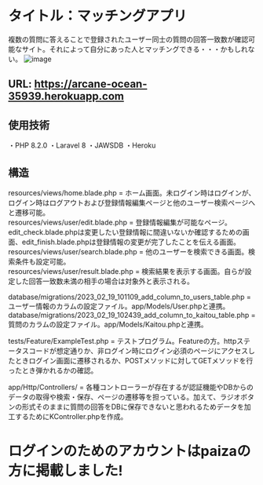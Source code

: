 # タイトル：マッチングアプリ
複数の質問に答えることで登録されたユーザー同士の質問の回答一致数が確認可能なサイト。それによって自分にあった人とマッチングできる・・・かもしれない。
![image](https://user-images.githubusercontent.com/105050060/220828983-6cbe5115-ef10-42a2-a5a2-6155b38ab715.png)

## URL: https://arcane-ocean-35939.herokuapp.com

## 使用技術　
・PHP 8.2.0
・Laravel 8
・JAWSDB
・Heroku

## 構造
resources/views/home.blade.php = ホーム画面。未ログイン時はログインが、ログイン時はログアウトおよび登録情報編集ページと他のユーザー検索ページへと遷移可能。  
resources/views/user/edit.blade.php = 登録情報編集が可能なページ。edit_check.blade.phpは変更したい登録情報に間違いないか確認するための画面、edit_finish.blade.phpは登録情報の変更が完了したことを伝える画面。  
resources/views/user/search.blade.php = 他のユーザーを検索できる画面。検索条件も設定可能。  
resources/views/user/result.blade.php = 検索結果を表示する画面。自らが設定した回答一致数未満の相手の場合は対象外と表示される。  

database/migrations/2023_02_19_101109_add_column_to_users_table.php  = ユーザー情報のカラムの設定ファイル。app/Models/User.phpと連携。  
database/migrations/2023_02_19_102439_add_column_to_kaitou_table.php = 質問のカラムの設定ファイル。app/Models/Kaitou.phpと連携。  

tests/Feature/ExampleTest.php = テストプログラム。Featureの方。httpステータスコードが想定通りか、非ログイン時にログイン必須のページにアクセスしたときログイン画面に遷移されるか、POSTメソッドに対してGETメソッドを行ったとき弾かれるかの確認。  

app/Http/Controllers/ = 各種コントローラーが存在するが認証機能やDBからのデータの取得や検索・保存、ページの遷移等を担っている。加えて、ラジオボタンの形式そのままに質問の回答をDBに保存できないと思われるためデータを加工するためにKController.phpを作成。  

# ログインのためのアカウントはpaizaの方に掲載しました!
